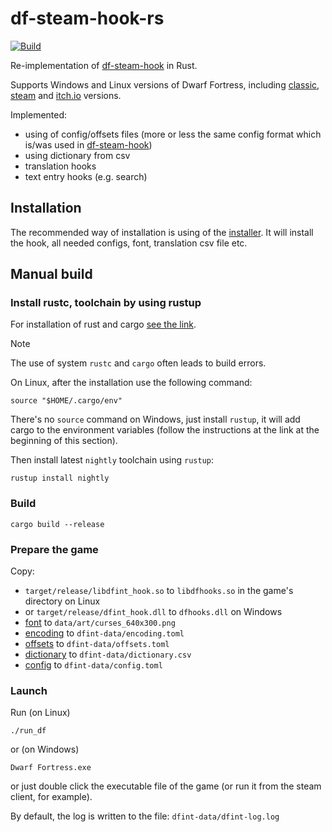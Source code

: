 # df-steam-hook-rs

[![Build](https://github.com/dfint/df-steam-hook-rs/actions/workflows/build.yml/badge.svg)](https://github.com/dfint/df-steam-hook-rs/actions/workflows/build.yml)

Re-implementation of [df-steam-hook](https://github.com/dfint/df-steam-hook) in Rust.

Supports Windows and Linux versions of Dwarf Fortress, including [classic](http://www.bay12games.com/dwarves/), [steam](https://store.steampowered.com/app/975370/Dwarf_Fortress/) and [itch.io](https://kitfoxgames.itch.io/dwarf-fortress) versions.

Implemented:

- using of config/offsets files (more or less the same config format which is/was used in [df-steam-hook](https://github.com/dfint/df-steam-hook))
- using dictionary from csv
- translation hooks
- text entry hooks (e.g. search)

## Installation

The recommended way of installation is using of the [installer](https://github.com/dfint/installer). It will install the hook, all needed configs, font, translation csv file etc.

## Manual build

### Install rustc, toolchain by using rustup

For installation of rust and cargo [see the link](https://doc.rust-lang.org/cargo/getting-started/installation.html).

> [!NOTE]
> The use of system `rustc` and `cargo` often leads to build errors.

On Linux, after the installation use the following command:

```
source "$HOME/.cargo/env"
```

There's no `source` command on Windows, just install `rustup`, it will add cargo to the environment variables (follow the instructions at the link at the beginning of this section).

Then install latest `nightly` toolchain using `rustup`:

```shell
rustup install nightly
```

### Build

```shell
cargo build --release
```

### Prepare the game

Copy:

- `target/release/libdfint_hook.so` to `libdfhooks.so` in the game's directory on Linux
- or `target/release/dfint_hook.dll` to `dfhooks.dll` on Windows
- [font](https://github.com/dfint/update-data/tree/main/store/fonts) to `data/art/curses_640x300.png`
- [encoding](https://github.com/dfint/update-data/tree/main/store/encodings) to `dfint-data/encoding.toml`
- [offsets](https://github.com/dfint/update-data/tree/main/store/offsets) to `dfint-data/offsets.toml`
- [dictionary](https://github.com/dfint/autobuild/tree/main/translation_build/csv/) to `dfint-data/dictionary.csv`
- [config](https://github.com/dfint/update-data/blob/main/store/config.toml) to `dfint-data/config.toml`

### Launch

Run (on Linux)

```shell
./run_df
```

or (on Windows)

```shell
Dwarf Fortress.exe
```

or just double click the executable file of the game (or run it from the steam client, for example).

By default, the log is written to the file: `dfint-data/dfint-log.log`
